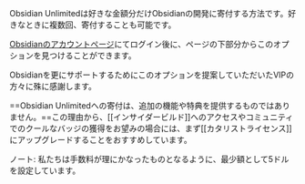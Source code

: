 Obsidian Unlimitedは好きな金額分だけObsidianの開発に寄付する方法です。好きなときに複数回、寄付することも可能です。

[Obsidianのアカウントページ](https://obsidian.md/account)にてログイン後に、ページの下部分からこのオプションを見つけることができます。

Obsidianを更にサポートするためにこのオプションを提案していただいたVIPの方々に殊に感謝します。

==Obsidian Unlimitedへの寄付は、追加の機能や特典を提供するものではありません。==この理由から、[[インサイダービルド]]へのアクセスやコミュニティでのクールなバッジの獲得をお望みの場合には、まず[[カタリストライセンス]]にアップグレードすることをおすすめしています。

ノート: 私たちは手数料が理にかなったものとなるように、最少額として5ドルを設定しています。